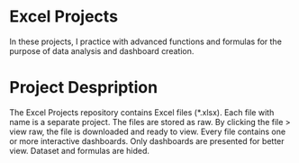 # Excel Projects
In these projects, I practice with advanced functions and formulas for the purpose of data analysis and dashboard creation.

# Project Despription
The Excel Projects repository contains Excel files (*.xlsx).
Each file with name is a separate project.
The files are stored as raw. By clicking the file > view raw, the file is downloaded and ready to view.
Every file contains one or more interactive dashboards. Only dashboards are presented for better view. Dataset and formulas are hided.

